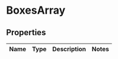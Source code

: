 
# BoxesArray

## Properties
Name | Type | Description | Notes
------------ | ------------- | ------------- | -------------



